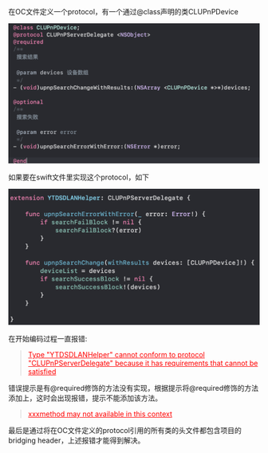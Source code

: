 在OC文件定义一个protocol，有一个通过@class声明的类CLUPnPDevice

![pic](images/pic1.png)


如果要在swift文件里实现这个protocol，如下


![pic2](images/pic2.png)


在开始编码过程一直报错:
><font color=red><u>Type "YTDSDLANHelper" cannot conform to protocol "CLUPnPServerDelegate" because it has requirements that cannot be satisfied</u></font>

错误提示是有@required修饰的方法没有实现，根据提示将@required修饰的方法添加上，这时会出现报错，提示不能添加该方法。
><font color=red><u>xxxmethod may not available in this context</u></font>

最后是通过将在OC文件定义的protocol引用的所有类的头文件都包含项目的bridging header，上述报错才能得到解决。
